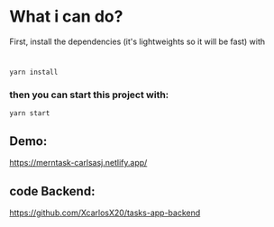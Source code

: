 # What i can do?
First, install the dependencies (it's lightweights so it will be fast) with
#
<code>yarn install</code>

### then you can start this project with:
<code>yarn start</code>

## Demo: 
https://merntask-carlsasj.netlify.app/

## code Backend:
https://github.com/XcarlosX20/tasks-app-backend
